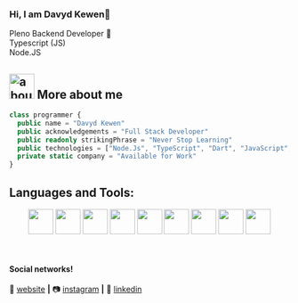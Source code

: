 
### Hi, I am Davyd Kewen👋

Pleno Backend Developer 🚀<br/>
Typescript (JS)<br/>
Node.JS<br/>



## <img width="45" alt="about" src="https://cdn.jsdelivr.net/gh/devicons/devicon/icons/npm/npm-original-wordmark.svg"> More about me

<!-- <img align="right" width="300" src="https://i2.wp.com/allhtaccess.info/wp-content/uploads/2018/03/programming.gif?fit=1281%2C716&ssl=1" /> -->

```TypeScript
class programmer {
  public name = "Davyd Kewen"
  public acknowledgements = "Full Stack Developer"
  public readonly strikingPhrase = "Never Stop Learning"
  public technologies = ["Node.Js", "TypeScript", "Dart", "JavaScript", "Flutter", "React Native"]
  private static company = "Available for Work"
}
```

## **Languages and Tools:**  

<div align="center">	
	<img height="45" src="https://cdn.jsdelivr.net/gh/devicons/devicon/icons/java/java-original.svg" />
	<img height="45" src="https://cdn.jsdelivr.net/gh/devicons/devicon/icons/javascript/javascript-original.svg" />
	<img height="45" src="https://cdn.jsdelivr.net/gh/devicons/devicon/icons/nodejs/nodejs-original.svg"/>
	<img height="45" src="https://cdn.jsdelivr.net/gh/devicons/devicon/icons/typescript/typescript-original.svg"/>
        <img height="45" src="https://cdn.jsdelivr.net/gh/devicons/devicon/icons/react/react-original.svg" />
	<img height="45" src="https://cdn.jsdelivr.net/gh/devicons/devicon/icons/flutter/flutter-original.svg"/>
	<img height="45" src="https://cdn.jsdelivr.net/gh/devicons/devicon/icons/dart/dart-original.svg" />
	<img height="45" src="https://cdn.jsdelivr.net/gh/devicons/devicon/icons/git/git-original.svg"/>
	<img height="45" src="https://cdn.jsdelivr.net/gh/devicons/devicon/icons/postgresql/postgresql-original.svg"/>
</div>




[website]: https://rocketzapi.com.br/
[instagram]: https://instagram.com/davydkewen
[linkedin]: https://www.linkedin.com/in/davyd-kewen-66b0121aa/
<br>

#### Social networks!

🏡 [website][website] **|** 
📷 [instagram][instagram] **|** 
👔 [linkedin][linkedin]

